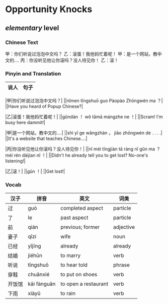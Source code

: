 # Opportunity Knocks
## *elementary* level

### Chinese Text
甲：你们听说过泡泡中文吗？
乙：滚蛋！我他妈忙着呢！
甲：是一个网站，教中文的....
丙：你没听见他让你滚吗？没人待见你！
乙：滚！

### Pinyin and Translation
|说人|句子|
|----|----|

|甲|你们听说过泡泡中文吗？|
||nǐmen tīngshuō guo Pàopào Zhōngwén ma ？|
||Have you heard of Popup Chinese?|

|乙|滚蛋！我他妈忙着呢！|
||gǔndàn ！ wǒ tāmā mángzhe ne ！|
||Scram! I'm busy here dammit!|

|甲|是一个网站，教中文的....|
||shì yī ge wǎngzhàn ， jiāo zhōngwén de . . . .|
||It's a website that teaches Chinese....|

|丙|你没听见他让你滚吗？没人待见你！|
||nǐ méi tīngjiàn tā ràng nǐ gǔn ma ？ méi rén dàijian nǐ ！|
||Didn't he already tell you to get lost? No-one's listening!|

|乙|滚！|
||gǔn ！|
||Get lost!|
### Vocab
|汉子|拼音|英文|词类|
|----|----|----|----|
|过|guò|completed aspect|particle|
|了|le|past aspect|particle|
|前|qián|previous; former|adjective|
|妻子|qīzi|wife|noun|
|已经|yǐjīng|already|already|
|结婚|jiéhūn|to marry|verb|
|听说|tīngshuō|to hear told|phrase|
|穿鞋|chuānxié|to put on shoes|verb|
|开饭馆|kāi fànguǎn|to open a restaurant|verb|
|下雨|xiàyǔ|to rain|verb|